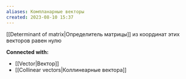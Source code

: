 ```yaml
---
aliases: Компланарные векторы
created: 2023-08-10 15:37
---
```


[[Determinant of matrix|Определитель матрицы]] из координат этих векторов равен нулю



**Connected with:**
- [[Vector|Вектор]]
- [[Collinear vectors|Коллинеарные вектора]]



